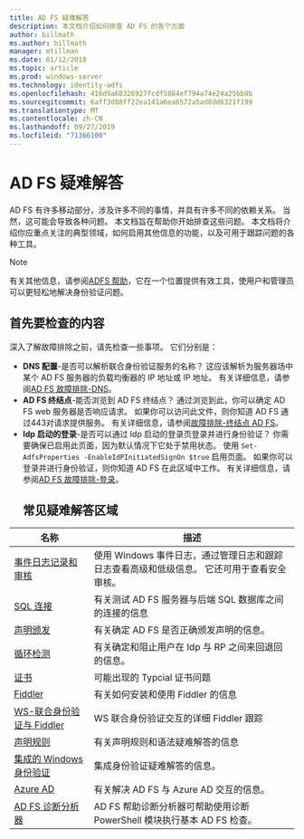 ```yaml
---
title: AD FS 疑难解答
description: 本文档介绍如何排查 AD FS 的各个方面
author: billmath
ms.author: billmath
manager: mtillman
ms.date: 01/12/2018
ms.topic: article
ms.prod: windows-server
ms.technology: identity-adfs
ms.openlocfilehash: 416d9a68326927fcdf5884ef794a74e24a25bb8b
ms.sourcegitcommit: 6aff3d88ff22ea141a6ea6572a5ad8dd6321f199
ms.translationtype: MT
ms.contentlocale: zh-CN
ms.lasthandoff: 09/27/2019
ms.locfileid: "71366100"
---
```

# <a name="troubleshooting-ad-fs"></a>AD FS 疑难解答
AD FS 有许多移动部分，涉及许多不同的事情，并具有许多不同的依赖关系。  当然，这可能会导致各种问题。  本文档旨在帮助你开始排查这些问题。  本文档将介绍你应重点关注的典型领域，如何启用其他信息的功能，以及可用于跟踪问题的各种工具。  

>[!NOTE]
>有关其他信息，请参阅[ADFS 帮助](http://adfshelp.microsoft.com)，它在一个位置提供有效工具，使用户和管理员可以更轻松地解决身份验证问题。 


## <a name="what-to-check-first"></a>首先要检查的内容
深入了解故障排除之前，请先检查一些事项。  它们分别是：
- **DNS 配置**-是否可以解析联合身份验证服务的名称？  这应该解析为服务器场中某个 AD FS 服务器的负载均衡器的 IP 地址或 IP 地址。  有关详细信息，请参阅[AD FS 故障排除-DNS](ad-fs-tshoot-dns.md)。
- **AD FS 终结点**-能否浏览到 AD FS 终结点？  通过浏览到此，你可以确定 AD FS web 服务器是否响应请求。  如果你可以访问此文件，则你知道 AD FS 通过443对请求提供服务。  有关详细信息，请参阅[故障排除-终结点 AD FS](ad-fs-tshoot-endpoints.md)。
- **Idp 启动的登录**-是否可以通过 Idp 启动的登录页登录并进行身份验证？  你需要确保已启用此页面，因为默认情况下它处于禁用状态。  使用 `Set-AdfsProperties -EnableIdPInitiatedSignOn $true` 启用页面。  如果你可以登录并进行身份验证，则你知道 AD FS 在此区域中工作。  有关详细信息，请参阅[AD FS 故障排除-登录](ad-fs-tshoot-initiatedsignon.md)。
  ##  <a name="common-troubleshooting-areas"></a>常见疑难解答区域

|名称|描述|
|-----|-----|
|[事件日志记录和审核](ad-fs-tshoot-logging.md)|使用 Windows 事件日志，通过管理日志和跟踪日志查看高级和低级信息。  它还可用于查看安全审核。|
|[SQL 连接](ad-fs-tshoot-sql.md)|有关测试 AD FS 服务器与后端 SQL 数据库之间的连接的信息|
|[声明颁发](ad-fs-tshoot-claims-issuance.md)|有关确定 AD FS 是否正确颁发声明的信息。|
|[循环检测](ad-fs-tshoot-loop.md)|有关确定和阻止用户在 Idp 与 RP 之间来回退回的信息。|
|[证书](ad-fs-tshoot-certs.md)|可能出现的 Typcial 证书问题|
|[Fiddler](ad-fs-tshoot-fiddler.md)|有关如何安装和使用 Fiddler 的信息|
|[WS-联合身份验证与 Fiddler](ad-fs-tshoot-fiddler-ws-fed.md)|WS 联合身份验证交互的详细 Fiddler 跟踪|
|[声明规则](ad-fs-tshoot-claims-rules.md)|有关声明规则和语法疑难解答的信息|
|[集成的 Windows 身份验证](ad-fs-tshoot-iwa.md)|集成身份验证疑难解答的信息。|
|[Azure AD](ad-fs-tshoot-azure.md)|有关解决 AD FS 与 Azure AD 交互的信息。|
|[AD FS 诊断分析器](ad-fs-diagnostics-analyzer.md)|AD FS 帮助诊断分析器可帮助使用诊断 PowerShell 模块执行基本 AD FS 检查。 